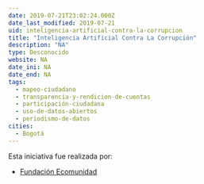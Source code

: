 ```yaml
---
date: 2019-07-21T23:02:24.000Z
date_last_modified: 2019-07-21
uid: inteligencia-artificial-contra-la-corrupcion
title: "Inteligencia Artificial Contra La Corrupción"
description: "NA"
type: Desconocido
website: NA
date_ini: NA
date_end: NA
tags:
  - mapeo-ciudadano
  - transparencia-y-rendicion-de-cuentas
  - participación-ciudadana
  - uso-de-datos-abiertos
  - periodismo-de-datos
cities: 
  - Bogotá
---
```


Esta iniciativa fue realizada por:

- [Fundación Ecomunidad](/i/fundacion-ecomunidad.html)
